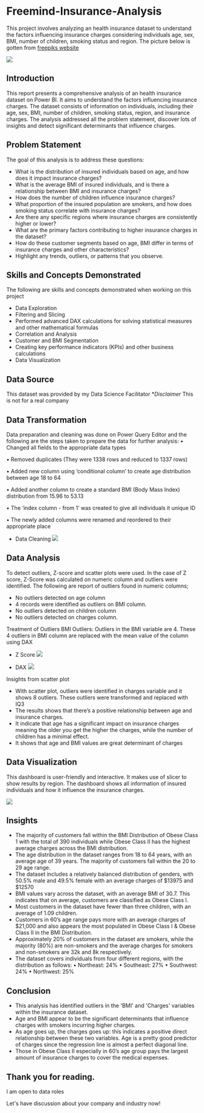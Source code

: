 # Freemind-Insurance-Analysis
This project involves analyzing an health insurance dataset to understand the factors influencing insurance charges considering individuals age, sex, BMI, number of children, smoking status and region. The picture below is gotten from [freepiks website](https://www.freepik.com/free-photo/life-health-insurance-policy-concept-idea_1211580.htm#query=insurance%20policy&position=1&from_view=search&track=ais&uuid=f7c443cf-b85d-493d-ae15-5ae21b30f038)


![](life-health-insurance-policy-concept-idea.jpg)

## Introduction
This report presents a comprehensive analysis of an health insurance dataset on Power BI. It aims to understand the factors influencing insurance charges. The dataset consists of information on individuals, including their age, sex, BMI, number of children, smoking status, region, and insurance charges. The analysis addressed all the problem statement, discover lots of insights and detect significant determinants that influence charges.

## Problem Statement
The goal of this analysis is to address these questions:
* What is the distribution of insured individuals based on age, and how does it impact insurance charges?
* What is the average BMI of insured individuals, and is there a relationship between BMI and insurance charges?
* How does the number of children influence insurance charges?
* What proportion of the insured population are smokers, and how does smoking status correlate with insurance charges?
* Are there any specific regions where insurance charges are consistently higher or lower?
* What are the primary factors contributing to higher insurance charges in the dataset?
* How do these customer segments based on age, BMI differ in terms of insurance charges and other characteristics?
* Highlight any trends, outliers, or patterns that you observe.

## Skills and Concepts Demonstrated
The following are skills and concepts demonstrated when working on this project
* Data Exploration
* Filtering and Slicing
* Performed advanced DAX calculations for solving statistical measures and other mathematical formulas
* Correlation and Analysis
* Customer and BMI Segmentation
* Creating key performance indicators (KPIs) and other business calculations
* Data Visualization


## Data Source
This dataset was provided by my Data Science Facilitator
**Disclaimer* This is not for a real company 


## Data Transformation
Data preparation and cleaning was done on Power Query Editor and the following are the steps taken to prepare the data for further analysis:
•	Changed all fields to the appropriate data types

•	Removed duplicates (They were 1338 rows and reduced to 1337  rows)

•	Added new column using ‘conditional column’ to create age distribution between age 18 to 64 

•	Added another column to create a standard BMI (Body Mass Index) distribution from 15.96 to 53.13

•	The ‘index column - from 1’ was created to give all individuals it unique ID 

•	The newly added columns were renamed and reordered to their appropriate place

* Data Cleaning
![](Cleaning.PNG)


## Data Analysis
To detect outliers, Z-score and scatter plots were used. In the case of Z score, Z-Score was calculated on numeric column and outliers were identified. The following are report of outliers found in numeric columns;
* No outliers detected on age column
* 4 records were identified as outliers on BMI column.
* No outliers detected on children column
* No outliers detected on charges column.

Treatment of Outliers
BMI Outliers: Outliers in the BMI variable are 4. These 4 outliers in BMI column are replaced with the mean value of the column using DAX

* Z Score
![](ZScore.PNG)


* DAX
![](DAXInsurance.PNG)


Insights from scatter plot
* With scatter plot, outliers were identified in charges variable and it shows 8 outliers. These outliers were transformed and replaced with IQ3
* The results shows that there’s a positive relationship between age and insurance charges.
* It indicate that age has a significant impact on insurance charges meaning the older you get the higher the charges, while the number of children has a minimal effect.
* It shows that age and BMI values are great determinant of charges

## Data Visualization
This dashboard is user-friendly and interactive. It makes use of slicer to show results by region. The dashboard shows all information of insured individuals and how it influence the insurance charges.

![](Dashboard.PNG)


## Insights
* The majority of customers fall within the BMI Distribution of Obese Class 1 with the total of 390 individuals while Obese Class II has the highest average charges across the BMI distribution.
* The age distribution in the dataset ranges from 18 to 64 years, with an average age of 39 years. The majority of customers fall within the 20 to 29 age range.
* The dataset includes a relatively balanced distribution of genders, with 50.5% male and 49.5% female with an average charges of $13975 and $12570
* BMI values vary across the dataset, with an average BMI of 30.7. This indicates that on average, customers are classified as Obese Class I.
* Most customers in the dataset have fewer than three children, with an average of 1.09 children.
* Customers in 60’s age range pays more with an average charges of $21,000 and also appears the most populated in Obese Class I & Obese Class II in the BMI Distribution.
* Approximately 20% of customers in the dataset are smokers, while the majority (80%) are non-smokers and the average charges for smokers and non-smokers are 32k and 8k respectively.
* The dataset covers individuals from four different regions, with the distribution as follows:
•	Northeast: 24%
•	Southeast: 27%
•	Southwest: 24%
•	Northwest: 25%

## Conclusion
* This analysis has identified outliers in the 'BMI' and 'Charges' variables within the insurance dataset.
* Age and BMI appear to be the significant determinants that influence charges with smokers incurring higher charges.
* As age goes up, the charges goes up: this indicates a positive direct relationship between these two variables. Age is a pretty good predictor of charges since the regression line is almost a perfect diagonal line.
* Those in Obese Class II especially in 60’s age group pays the largest amount of insurance charges to cover the medical expenses.

## Thank you for reading.
I am open to data roles

Let's have discussion about your company and industry now!
